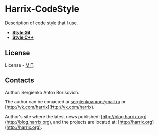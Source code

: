 # Harrix-CodeStyle

Description of code style that I use.

- [**Style Git**](https://github.com/Harrix/Harrix-CodeStyle/blob/master/Style-Git.md)
- [**Style C++**](https://github.com/Harrix/Harrix-CodeStyle/blob/master/Style-C++.md)

## License

License - [MIT](https://github.com/Harrix/Harrix-CodeStyle/blob/master/LICENSE.md).

## Contacts

Author: Sergienko Anton Borisovich.

The author can be contacted at [sergienkoanton@mail.ru](mailto:sergienkoanton@mail.ru) or  [http://vk.com/harrix](http://vk.com/harrix).

Author's site where the latest news published: [http://blog.harrix.org](http://blog.harrix.org), and the projects are located at: [http://harrix.org](http://harrix.org).